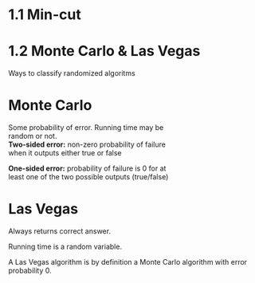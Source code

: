 # 1.1 Min-cut

# 1.2 Monte Carlo & Las Vegas
Ways to classify randomized algoritms 
# Monte Carlo
Some probability of error. Running time may be  
random or not.  
**Two-sided error:** non-zero probability of failure  
when it outputs either true or false  

**One-sided error:** probability of failure is 0 for at  
least one of the two possible outputs (true/false)

# Las Vegas
Always returns correct answer. 

Running time is a  random variable.

A Las Vegas algorithm is by definition a Monte Carlo algorithm with error probability 0.